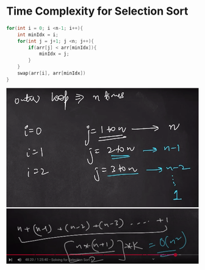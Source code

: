 # Time Complexity for Selection Sort
```c++
for(int i = 0; i <n-1; i++){
    int minIdx = i;
    for(int j = j+1; j <n; j++){
        if(arr[j] < arr[minIdx]){
            minIdx = j;
        }
    }
    swap(arr[i], arr[minIdx])
}
```
![Selection Sort 1](assets/selectionSort1.png)
![Selection Sort 2](assets/selectionSort2.png)